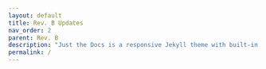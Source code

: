```yaml
---
layout: default
title: Rev. B Updates
nav_order: 2
parent: Rev. B
description: "Just the Docs is a responsive Jekyll theme with built-in search that is easily customizable and hosted on GitHub Pages."
permalink: /
---
```


